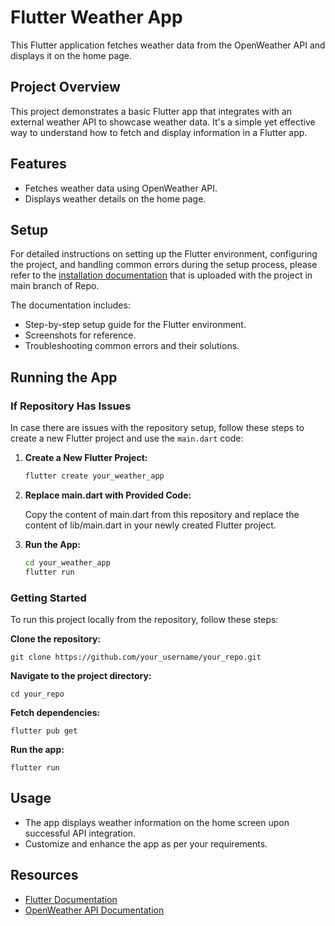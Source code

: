 # Flutter Weather App

This Flutter application fetches weather data from the OpenWeather API and displays it on the home page.

## Project Overview

This project demonstrates a basic Flutter app that integrates with an external weather API to showcase weather data. It's a simple yet effective way to understand how to fetch and display information in a Flutter app.

## Features

- Fetches weather data using OpenWeather API.
- Displays weather details on the home page.

## Setup

For detailed instructions on setting up the Flutter environment, configuring the project, and handling common errors during the setup process, please refer to the [installation documentation](link/to/your/documentation.doc) that is uploaded with the project in main branch of Repo.

The documentation includes:
- Step-by-step setup guide for the Flutter environment.
- Screenshots for reference.
- Troubleshooting common errors and their solutions.

## Running the App

### If Repository Has Issues

In case there are issues with the repository setup, follow these steps to create a new Flutter project and use the `main.dart` code:

1. **Create a New Flutter Project:**

   ```bash
   flutter create your_weather_app

2. **Replace main.dart with Provided Code:**

   Copy the content of main.dart from this repository and replace the content of lib/main.dart in your newly created Flutter project.

3. **Run the App:**
   ```bash
   cd your_weather_app
   flutter run

### Getting Started
To run this project locally from the repository, follow these steps:

**Clone the repository:**

    git clone https://github.com/your_username/your_repo.git
**Navigate to the project directory:**

    cd your_repo
**Fetch dependencies:**

    flutter pub get

**Run the app:**

    flutter run

## Usage
- The app displays weather information on the home screen upon successful API integration.
- Customize and enhance the app as per your requirements.

## Resources
- [Flutter Documentation](https://docs.flutter.dev/)
- [OpenWeather API Documentation](https://openweathermap.org/api)

